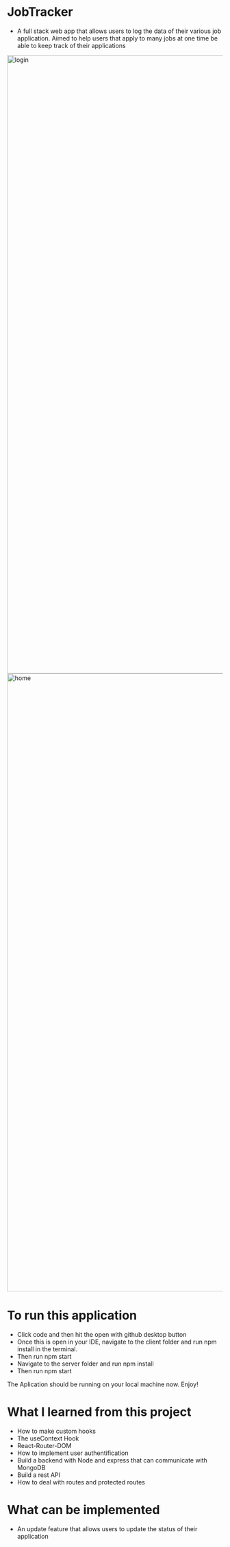 # JobTracker
  - A full stack web app that allows users to log the data of their various job application. Aimed to help users that apply to many jobs at one time be     able to keep track of their applications

<img width="1440" alt="login" src="https://user-images.githubusercontent.com/87452000/188717518-1a44bfd8-1579-4861-a48a-b7ef4c727e9e.png">
<img width="1439" alt="home" src="https://user-images.githubusercontent.com/87452000/188717490-55abb172-b580-489c-b791-e8ea7d3f4200.png">

# To run this application
  - Click code and then hit the open with github desktop button
  - Once this is open in your IDE, navigate to the client folder and run npm install in the terminal.
  - Then run npm start
  - Navigate to the server folder and run npm install
  - Then run npm start
  
The Aplication should be running on your local machine now. Enjoy!

# What I learned from this project
  - How to make custom hooks
  - The useContext Hook
  - React-Router-DOM
  - How to implement user authentification
  - Build a backend with Node and express that can communicate with MongoDB
  - Build a rest API
  - How to deal with routes and protected routes
  
# What can be implemented
  - An update feature that allows users to update the status of their application
